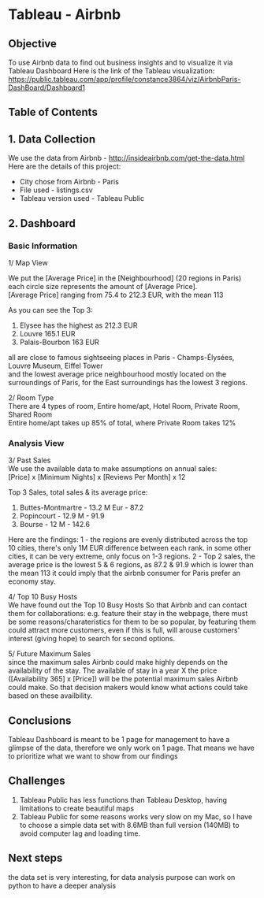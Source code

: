 # Tableau - Airbnb
## Objective
To use Airbnb data to find out business insights and to visualize it via Tableau Dashboard
Here is the link of the Tableau visualization:
https://public.tableau.com/app/profile/constance3864/viz/AirbnbParis-DashBoard/Dashboard1

## Table of Contents

## 1. Data Collection
We use the data from Airbnb - http://insideairbnb.com/get-the-data.html
Here are the details of this project:
* City chose from Airbnb - Paris
* File used - listings.csv
* Tableau version used - Tableau Public

## 2. Dashboard
### Basic Information
1/ Map View <br>

We put the [Average Price] in the [Neighbourhood] (20 regions in Paris) <br>
each circle size represents the amount of [Average Price]. <br>
[Average Price] ranging from 75.4 to 212.3 EUR, with the mean 113 <br>

As you can see the Top 3:<br>
1. Elysee has the highest as 212.3 EUR
2. Louvre 165.1 EUR
3. Palais-Bourbon 163 EUR

all are close to famous sightseeing places in Paris - Champs-Élysées, Louvre Museum, Eiffel Tower <br>
and the lowest average price neighbourhood mostly located on the surroundings of Paris, for the East surroundings has the lowest 3 regions.

2/ Room Type <br>
There are 4 types of room, Entire home/apt, Hotel Room, Private Room, Shared Room <br>
Entire home/apt takes up 85% of total, where Private Room takes 12%

### Analysis View
3/ Past Sales <br>
We use the available data to make assumptions on annual sales:<br>
[Price] x [Minimum Nights] x [Reviews Per Month] x 12 <br>

Top 3 Sales, total sales &  its average price:<br>
1. Buttes-Montmartre - 13.2 M Eur - 87.2
2. Popincourt - 12.9 M - 91.9
3. Bourse - 12 M - 142.6

Here are the findings:
1 - the regions are evenly distributed across the top 10 cities, there's only 1M EUR difference between each rank.
in some other cities, it can be very extreme, only focus on 1-3 regions.
2 - Top 2 sales, the average price is the lowest 5 & 6 regions, as 87.2 & 91.9 which is lower than the mean 113
it could imply that the airbnb consumer for Paris prefer an economy stay. 

4/ Top 10 Busy Hosts <br>
We have found out the Top 10 Busy Hosts
So that Airbnb and can contact them for collaborations:
e.g. feature their stay in the webpage, there must be some reasons/charateristics for them to be so popular, by featuring them could attract more customers, even if this is full, will arouse customers' interest (giving hope) to search for second options.

5/ Future Maximum Sales <br>
since the maximum sales Airbnb could make highly depends on the availability of the stay. The available of stay in a year X the price ([Availability 365] x [Price]) will be the potential maximum sales Airbnb could make. So that decision makers would know what actions could take based on these availbility. 



## Conclusions
Tableau Dashboard is meant to be 1 page for management to have a glimpse of the data, therefore we only work on 1 page. That means we have to prioritize what we want to show from our findings 

## Challenges
1. Tableau Public has less functions than Tableau Desktop, having limitations to create beautiful maps
2. Tableau Public for some reasons works very slow on my Mac, so I have to choose a simple data set with 8.6MB than full version (140MB) to avoid computer lag and loading time.

## Next steps
the data set is very interesting, for data analysis purpose can work on python to have a deeper analysis


